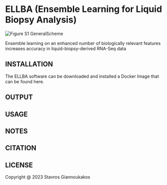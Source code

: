 # ELLBA (Ensemble Learning for Liquid Biopsy Analysis)

![Figure S1 GeneralScheme](https://github.com/sgiannouk/ellba/assets/22454788/bf8c76da-c9fe-4fac-bf31-a91055970008)

Ensemble learning on an enhanced number of biologically relevant features increases accuracy in liquid-biopsy-derived RNA-Seq data

INSTALLATION
------
The ELLBA software can be downloaded and installed a Docker Image that can be found here.

OUTPUT
------

USAGE
------

NOTES
------

CITATION
------

LICENSE
------
Copyright @ 2023 Stavros Giannoukakos


